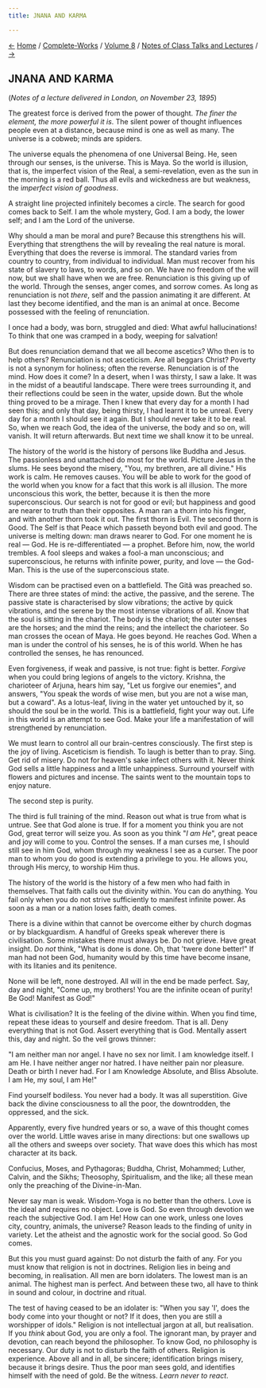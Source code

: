 ```yaml
---
title: JNANA AND KARMA

---
```

<div>

[←](the_religion_of_love.htm) [Home](../../../index.htm) /
[Complete-Works](../../complete_works.htm) / [Volume
8](../volume_8_contents.htm) / [Notes of Class Talks and
Lectures](notes_of_class_talks_and_lectures_contents.htm)
/ [→](the_claims_of_vedanta.htm)

  

## JNANA AND KARMA

(*Notes of a lecture delivered in London, on November 23, 1895*)

The greatest force is derived from the power of thought. *The finer the
element, the more powerful it is*. The silent power of thought
influences people even at a distance, because mind is one as well as
many. The universe is a cobweb; minds are spiders.

The universe equals the phenomena of one Universal Being. He, seen
through our senses, is the universe. This is Maya. So the world is
illusion, that is, the imperfect vision of the Real, a semi-revelation,
even as the sun in the morning is a red ball. Thus all evils and
wickedness are but weakness, the i*mperfect vision of goodness*.

A straight line projected infinitely becomes a circle. The search for
good comes back to Self. I am the whole mystery, God. I am a body, the
lower self; and I am the Lord of the universe.

Why should a man be moral and pure? Because this strengthens his will.
Everything that strengthens the will by revealing the real nature is
moral. Everything that does the reverse is immoral. The standard varies
from country to country, from individual to individual. Man must recover
from his state of slavery to laws, to words, and so on. We have no
freedom of the will now, but we shall have when we are free.
Renunciation is this giving up of the world. Through the senses, anger
comes, and sorrow comes. As long as renunciation is not *there*, self
and the passion animating it are different. At last they become
identified, and the man is an animal at once. Become possessed with the
feeling of renunciation.

I once had a body, was born, struggled and died: What awful
hallucinations! To think that one was cramped in a body, weeping for
salvation!

But does renunciation demand that we all become ascetics? Who then is to
help others? Renunciation is not asceticism. Are all beggars Christ?
Poverty is not a synonym for holiness; often the reverse. Renunciation
is of the mind. How does it come? In a desert, when I was thirsty, I saw
a lake. It was in the midst of a beautiful landscape. There were trees
surrounding it, and their reflections could be seen in the water, upside
down. But the whole thing proved to be a mirage. Then I knew that every
day for a month I had seen this; and only that day, being thirsty, I had
learnt it to be unreal. Every day for a month I should see it again. But
I should never take it to be real. So, when we reach God, the idea of
the universe, the body and so on, will vanish. It will return
afterwards. But next time we shall know it to be unreal.

The history of the world is the history of persons like Buddha and
Jesus. The passionless and unattached do most for the world. Picture
Jesus in the slums. He sees beyond the misery, "You, my brethren, are
all divine." His work is calm. He removes causes. You will be able to
work for the good of the world when you know for a fact that this work
is all illusion. The more unconscious this work, the better, because it
is then the more superconscious. Our search is not for good or evil; but
happiness and good are nearer to truth than their opposites. A man ran a
thorn into his finger, and with another thorn took it out. The first
thorn is Evil. The second thorn is Good. The Self is that Peace which
passeth beyond both evil and good. The universe is melting down: man
draws nearer to God. For one moment he is real — God. He is
re-differentiated — a prophet. Before him, now, the world trembles. A
fool sleeps and wakes a fool-a man unconscious; and superconscious, he
returns with infinite power, purity, and love — the God-Man. This is the
use of the superconscious state.

Wisdom can be practised even on a battlefield. The Gitâ was preached so.
There are three states of mind: the active, the passive, and the serene.
The passive state is characterised by slow vibrations; the active by
quick vibrations, and the serene by the most intense vibrations of all.
Know that the soul is sitting in the chariot. The body is the chariot;
the outer senses are the horses; and the mind the reins; and the
intellect the charioteer. So man crosses the ocean of Maya. He goes
beyond. He reaches God. When a man is under the control of his senses,
he is of this world. When he has controlled the senses, he has
renounced.

Even forgiveness, if weak and passive, is not true: fight is better.
*Forgive* when you could bring legions of angels to the victory.
Krishna, the charioteer of Arjuna, hears him say, "Let us forgive our
enemies", and answers, "You speak the words of wise men, but you are not
a wise man, but a coward". As a lotus-leaf, living in the water yet
untouched by it, so should the soul be in the world. This is a
battlefield, fight your way out. Life in this world is an attempt to see
God. Make your life a manifestation of will strengthened by
renunciation.

We must learn to control all our brain-centres consciously. The first
step is the joy of living. Asceticism is fiendish. To laugh is better
than to pray. Sing. Get rid of misery. Do not for heaven's sake infect
others with it. Never think God sells a little happiness and a little
unhappiness. Surround yourself with flowers and pictures and incense.
The saints went to the mountain tops to enjoy nature.

The second step is purity.

The third is full training of the mind. Reason out what is true from
what is untrue. See that God alone is true. If for a moment you think
you are not God, great terror will seize you. As soon as you think "*I
am He*", great peace and joy will come to you. Control the senses. If a
man curses me, I should still see in him God, whom through my weakness I
see as a curser. The poor man to whom you do good is extending a
privilege to you. He allows you, through His mercy, to worship Him thus.

The history of the world is the history of a few men who had faith in
themselves. That faith calls out the divinity within. You can do
anything. You fail only when you do not strive sufficiently to manifest
infinite power. As soon as a man or a nation loses faith, death comes.

There is a divine within that cannot be overcome either by church dogmas
or by blackguardism. A handful of Greeks speak wherever there is
civilisation. Some mistakes there must always be. Do not grieve. Have
great insight. Do *not* think, "What is done is done. Oh, that 'twere
done better!" If man had not been God, humanity would by this time have
become insane, with its litanies and its penitence.

None will be left, none destroyed. All will in the end be made perfect.
Say, day and night, "Come up, my brothers! You are the infinite ocean of
purity! Be God! Manifest as God!"

What is civilisation? It is the feeling of the divine within. When you
find time, repeat these ideas to yourself and desire freedom. That is
all. Deny everything that is not God. Assert everything that is God.
Mentally assert this, day and night. So the veil grows thinner:

"I am neither man nor angel. I have no sex nor limit. I am knowledge
itself. I am He. I have neither anger nor hatred. I have neither pain
nor pleasure. Death or birth I never had. For I am Knowledge Absolute,
and Bliss Absolute. I am He, my soul, I am He!"

Find yourself bodiless. You never had a body. It was all superstition.
Give back the divine consciousness to all the poor, the downtrodden, the
oppressed, and the sick.

Apparently, every five hundred years or so, a wave of this thought comes
over the world. Little waves arise in many directions: but one swallows
up all the others and sweeps over society. That wave does this which has
most character at its back.

Confucius, Moses, and Pythagoras; Buddha, Christ, Mohammed; Luther,
Calvin, and the Sikhs; Theosophy, Spiritualism, and the like; all these
mean only the preaching of the Divine-in-Man.

Never say man is weak. Wisdom-Yoga is no better than the others. Love is
the ideal and requires no object. Love is God. So even through devotion
we reach the subjective God. I am He! How can one work, unless one loves
city, country, animals, the universe? Reason leads to the finding of
unity in variety. Let the atheist and the agnostic work for the social
good. So God comes.

But this you must guard against: Do not disturb the faith of any. For
you must know that religion is not in doctrines. Religion lies in being
and becoming, in realisation. All men are born idolaters. The lowest man
is an animal. The highest man is perfect. And between these two, all
have to think in sound and colour, in doctrine and ritual.

The test of having ceased to be an idolater is: "When you say 'I', does
the body come into your thought or not? If it does, then you are still a
worshipper of idols." Religion is not intellectual jargon at all, but
realisation. If you *think* about God, you are only a fool. The ignorant
man, by prayer and devotion, can reach beyond the philosopher. To know
God, no philosophy is necessary. Our duty is not to disturb the faith of
others. Religion is experience. Above all and in all, be sincere;
identification brings misery, because it brings desire. Thus the poor
man sees gold, and identifies himself with the need of gold. Be the
witness. *Learn never to react*.

</div>
